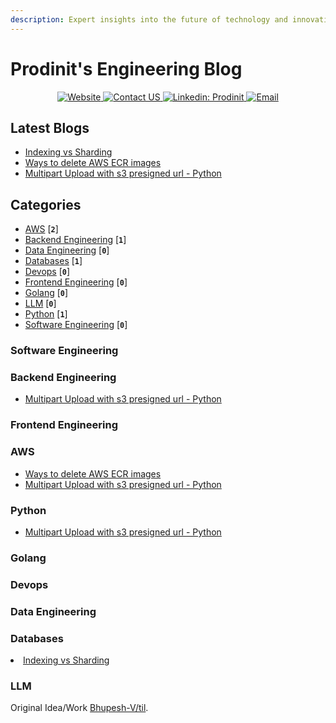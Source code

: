 ```yaml
---
description: Expert insights into the future of technology and innovation
---
```


# Prodinit's Engineering Blog


<p align="center">
  <a href="https://prodinit.com">
    <img alt="Website" src="https://img.shields.io/website?url=https%3A%2F%2Fprodinit.com">
  </a>
  <a href="https://www.prodinit.com/#contact">
    <img alt="Contact US" src="https://img.shields.io/badge/Contact%20us-8A2BE2" target="_blank" />
  </a>
  <a href="https://linkedin.com/company/prodinit">
    <img alt="Linkedin: Prodinit" src="https://img.shields.io/badge/Linkedin-follow-blue" target="_blank" />
  </a>
  <a href="mailto:dishant@prodinit.com">
    <img alt="Email" src="https://img.shields.io/badge/Email-here-green" target="_blank" />
  </a>
</p>


## Latest Blogs
<!-- Structure -->
* [Indexing vs Sharding](https://blogs.prodinit.com/databases/indexing-vs-sharding)
* [Ways to delete AWS ECR images](https://blogs.prodinit.com/aws/clean-ecr-images)
* [Multipart Upload with s3 presigned url - Python](https://blogs.prodinit.com/python/multipart-uploads-with-s3-presigned-url)




## Categories
<!-- Structure -->
* [AWS](#aws) [**`2`**]
* [Backend Engineering](#backend-engineering) [**`1`**]
* [Data Engineering](#data-engineering) [**`0`**]
* [Databases](#databases) [**`1`**]
* [Devops](#devops) [**`0`**]
* [Frontend Engineering](#frontend-engineering) [**`0`**]
* [Golang](#golang) [**`0`**]
* [LLM](#llm) [**`0`**]
* [Python](#python) [**`1`**]
* [Software Engineering](#software-engineering) [**`0`**]




### Software Engineering

<!-- <ul>
<li><a target="_blank" href="https://blogs.prodinit.com/topic/slug">Topic</a></li>
<li><a target="_blank" href="https://blogs.prodinit.com/topic/slug">Topic</a></li>
<li><a target="_blank" href="https://blogs.prodinit.com/topic/slug">Topic</a></li>
</ul> -->



### Backend Engineering

<ul>
    <li>
        <a target="_blank" href="hthttps://blogs.prodinit.com/python/multipart-uploads-with-s3-presigned-url">Multipart Upload with s3 presigned url - Python
        </a>
    </li>
</ul>

### Frontend Engineering

<!-- <ul>
<li><a target="_blank" href="https://blogs.prodinit.com/topic/slug">Topic</a></li>
<li><a target="_blank" href="https://blogs.prodinit.com/topic/slug">Topic</a></li>
<li><a target="_blank" href="https://blogs.prodinit.com/topic/slug">Topic</a></li>
</ul> -->

### AWS

<ul>
    <li>
        <a target="_blank" href="https://blogs.prodinit.com/aws/clean-ecr-images">
        Ways to delete AWS ECR images
        </a>
    </li>
    <li>
        <a target="_blank" href="https://blogs.prodinit.com/python/multipart-uploads-with-s3-presigned-url">Multipart Upload with s3 presigned url - Python
        </a>
    </li>
</ul>

### Python

<ul>
    <li>
        <a target="_blank" href="hthttps://blogs.prodinit.com/python/multipart-uploads-with-s3-presigned-url">Multipart Upload with s3 presigned url - Python
        </a>
    </li>
</ul>

### Golang

<!-- <ul>
<li><a target="_blank" href="https://blogs.prodinit.com/topic/slug">Topic</a></li>
<li><a target="_blank" href="https://blogs.prodinit.com/topic/slug">Topic</a></li>
<li><a target="_blank" href="https://blogs.prodinit.com/topic/slug">Topic</a></li>
</ul> -->

### Devops

<!-- <ul>
<li><a target="_blank" href="https://blogs.prodinit.com/topic/slug">Topic</a></li>
<li><a target="_blank" href="https://blogs.prodinit.com/topic/slug">Topic</a></li>
<li><a target="_blank" href="https://blogs.prodinit.com/topic/slug">Topic</a></li>
</ul> -->

### Data Engineering

<!-- <ul>
<li><a target="_blank" href="https://blogs.prodinit.com/topic/slug">Topic</a></li>
<li><a target="_blank" href="https://blogs.prodinit.com/topic/slug">Topic</a></li>
<li><a target="_blank" href="https://blogs.prodinit.com/topic/slug">Topic</a></li>
</ul> -->

### Databases

  <li>
      <a target="_blank" href="https://blogs.prodinit.com/databases/indexing-vs-sharding"> Indexing vs Sharding
      </a>
  </li>

### LLM

<!-- <ul>
<li><a target="_blank" href="https://blogs.prodinit.com/topic/slug">Topic</a></li>
<li><a target="_blank" href="https://blogs.prodinit.com/topic/slug">Topic</a></li>
<li><a target="_blank" href="https://blogs.prodinit.com/topic/slug">Topic</a></li>
</ul> -->

Original Idea/Work [Bhupesh-V/til](https://github.com/Bhupesh-V/til).
